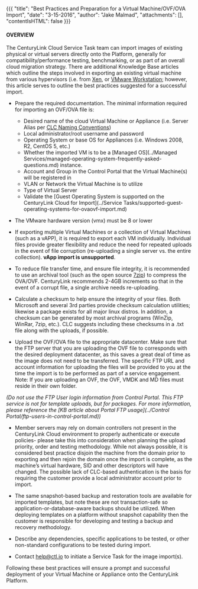 {{{
  "title": "Best Practices and Preparation for a Virtual Machine/OVF/OVA Import",
  "date": "3-15-2016",
  "author": "Jake Malmad",
  "attachments": [],
  "contentIsHTML": false
}}}

#### OVERVIEW

The CenturyLink Cloud Service Task team can import images of existing physical or virtual servers directly onto the Platform, generally for compatibility/performance testing, benchmarking, or as part of an overall cloud migration strategy. There are additional Knowledge Base articles which outline the steps involved in exporting an existing virtual machine from various hypervisors (i.e. from [Xen](../Servers/converting-a-xen-image-to-ovf-for-use-in-centurylinkcloud.md), or [VMware Workstation](../Servers/exporting-a-vm-to-an-ovf-from-vmware-workstation-for-import-into-the-centurylink-cloud.md); however, this article serves to outline the best practices suggested for a successful import.

* Prepare the required documentation. The minimal information required for importing an OVF/OVA file is:

  * Desired name of the cloud Virtual Machine or Appliance (i.e. Server Alias per [CLC Naming Conventions](../Servers/server-naming-convention.md))
  * Local administrator/root username and password
  * Operating System or base OS for Appliances (i.e. Windows 2008, R2, CentOS 5, etc.)
  * Whether the imported VM is to be a [Managed OS](../Managed Services/managed-operating-system-frequently-asked-questions.md) instance.
  * Account and Group in the Control Portal that the Virtual Machine(s) will be registered in
  * VLAN or Network the Virtual Machine is to utilize
  * Type of Virtual Server
  * Validate the [Guest Operating System is supported on the CenturyLink Cloud for Import](../Service Tasks/supported-guest-operating-systems-for-ovaovf-import.md)


* The VMware hardware version (vmx) must be 8 or lower

* If exporting multiple Virtual Machines or a collection of Virtual Machines (such as a vAPP), it is required to export each VM individually. Individual files provide greater flexibility and reduce the need for repeated uploads in the event of file corruption (re-uploading a single server vs. the entire collection). **vApp import is unsupported**.

* To reduce file transfer time, and ensure file integrity, it is recommended to use an archival tool (such as the open source [7zip](http://www.7-zip.org/)) to compress the OVA/OVF. CenturyLink recommends 2-4GB increments so that in the event of a corrupt file, a single archive needs re-uploading.

* Calculate a checksum to help ensure the integrity of your files. Both Microsoft and several 3rd parties provide checksum calculation utilities; likewise a package exists for all major linux distros. In addition, a checksum can be generated by most archival programs (WinZip, WinRar, 7zip, etc.). CLC suggests including these checksums in a .txt file along with the uploads, if possible.

* Upload the OVF/OVA file to the appropriate datacenter. Make sure that the FTP server that you are uploading the OVF file to corresponds with the desired deployment datacenter, as this saves a great deal of time as the image does not need to be transferred. The specific FTP URL and account information for uploading the files will be provided to you at the time the import is to be performed as part of a service engagement. Note: If you are uploading an OVF, the OVF, VMDK and MD files must reside in their own folder.

*(Do not use the FTP User login information from Control Portal. This FTP service is not for template uploads, but for packages. For more information, please reference the [KB article about Portal FTP usage](../Control Portal/ftp-users-in-control-portal.md))*

* Member servers may rely on domain controllers not present in the CenturyLink Cloud environment to properly authenticate or execute policies- please take this into consideration when planning the upload priority, order and testing methodology. While not always possible, it is considered best practice disjoin the machine from the domain prior to exporting and then rejoin the domain once the import is complete, as the machine’s virtual hardware, SID and other descriptors will have changed. The possible lack of CLC-based authentication is the basis for requiring the customer provide a local administrator account prior to import.

* The same snapshot-based backup and restoration tools are available for imported templates, but note these are not transaction-safe so application-or-database-aware backups should be utilized. When deploying templates on a platform without snapshot capability then the customer is responsible for developing and testing a backup and recovery methodology.

* Describe any dependencies, specific applications to be tested, or other non-standard configurations to be tested during import.

* Contact [help@ctl.io](mailto:help@ctl.io) to initiate a Service Task for the image import(s).

Following these best practices will ensure a prompt and successful deployment of your Virtual Machine or Appliance onto the CenturyLink Platform.
